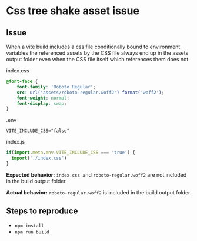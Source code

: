 # Css tree shake asset issue

## Issue

When a vite build includes a css file conditionally bound to environment variables the referenced assets by the CSS file always end up in the assets output folder even when the CSS file itself which references them does not.

index.css
```css
@font-face {
    font-family: 'Roboto Regular';
    src: url('assets/roboto-regular.woff2') format('woff2');
    font-weight: normal;
    font-display: swap;
}
```

.env
```env
VITE_INCLUDE_CSS="false"
```

index.js
```javascript
if(import.meta.env.VITE_INCLUDE_CSS === 'true') {
  import('./index.css')
}
```

**Expected behavior:** `index.css `and `roboto-regular.woff2` are not included in the build output folder.

**Actual behavior:** `roboto-regular.woff2` is included in the build output folder.

## Steps to reproduce

- `npm install`
- `npm run build`
